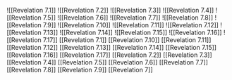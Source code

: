 ![[Revelation 7.1]]
![[Revelation 7.2]]
![[Revelation 7.3]]
![[Revelation 7.4]]
![[Revelation 7.5]]
![[Revelation 7.6]]
![[Revelation 7.7]]
![[Revelation 7.8]]
![[Revelation 7.9]]
![[Revelation 7.10]]
![[Revelation 7.11]]
![[Revelation 7.12]]
![[Revelation 7.13]]
![[Revelation 7.14]]
![[Revelation 7.15]]
![[Revelation 7.16]]
![[Revelation 7.17]]
[[Revelation 7.1]]
[[Revelation 7.10]]
[[Revelation 7.11]]
[[Revelation 7.12]]
[[Revelation 7.13]]
[[Revelation 7.14]]
[[Revelation 7.15]]
[[Revelation 7.16]]
[[Revelation 7.17]]
[[Revelation 7.2]]
[[Revelation 7.3]]
[[Revelation 7.4]]
[[Revelation 7.5]]
[[Revelation 7.6]]
[[Revelation 7.7]]
[[Revelation 7.8]]
[[Revelation 7.9]]
[[Revelation 7]]

